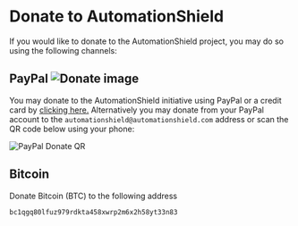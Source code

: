 # Donate to AutomationShield

If you would like to donate to the AutomationShield project, you may do so using the following channels:



## PayPal ![Donate image](https://github.com/gergelytakacs/AutomationShield/wiki/fig/PPLogo.png)

You may donate to the AutomationShield initiative using PayPal or a credit card by [clicking here.](https://www.paypal.com/donate?business=ENHSK5767AMXN&item_name=and+support+the+AutomationShield+initative.&currency_code=EUR) Alternatively you may donate from your PayPal account to the `automationshield@automationshield.com` address or scan the QR code below using your phone:

![PayPal Donate QR](https://github.com/gergelytakacs/AutomationShield/wiki/fig/PPQR.png)




## Bitcoin

Donate Bitcoin (BTC) to the following address

```bc1qgq80lfuz979rdkta458xwrp2m6x2h58yt33n83```

